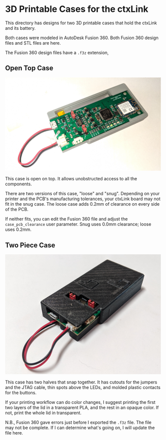 # 3D Printable Cases for the ctxLink

This directory has designs for two 3D printable cases that hold the
ctxLink and its battery.

Both cases were modeled in AutoDesk Fusion 360.  Both Fusion 360 design files and STL files are here.

The Fusion 360 design files have a `.f3z` extension,


## Open Top Case

![Open Top Case](open-case.jpg)

This case is open on top.  It allows unobstructed access to all the
components.

There are two versions of this case, "loose" and "snug".  Depending
on your printer and the PCB's manufacturing tolerances, your ctxLink
board may not fit in the snug case.  The loose case adds 0.2mm of
clearance on every side of the PCB.

If neither fits, you can edit the Fusion 360 file and adjust the
`case_pcb_clearance` user parameter.  Snug uses 0.0mm clearance;
loose uses 0.2mm.


## Two Piece Case

![Two Piece Case](two-piece-case.jpg)

This case has two halves that snap together.  It has cutouts for the jumpers and the JTAG cable, thin spots above the LEDs, and molded
plastic contacts for the buttons.

If your printing workflow can do color changes, I suggest printing
the first two layers of the lid in a transparent PLA, and the rest
in an opaque color.  If not, print the whole lid in transparent.

N.B., Fusion 360 gave errors just before I exported the `.f3z` file.
The file may not be complete.  If I can determine what's going on,
I will update the file here.
